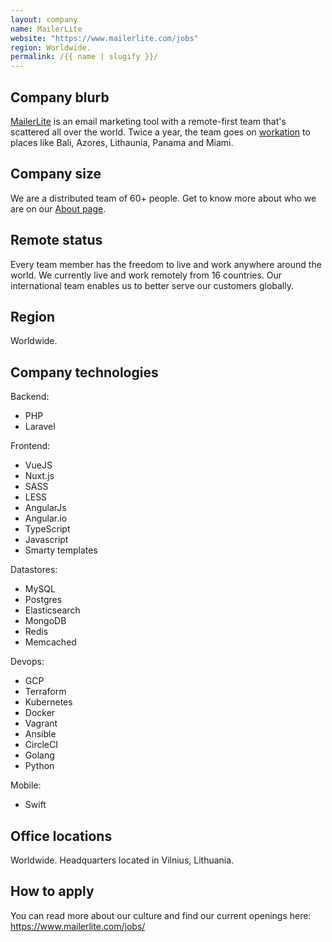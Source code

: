 ```yaml
---
layout: company
name: MailerLite
website: "https://www.mailerlite.com/jobs"
region: Worldwide.
permalink: /{{ name | slugify }}/
---
```


## Company blurb

[MailerLite](https://www.mailerlite.com/) is an email marketing tool with a remote-first team that's scattered all over the world. Twice a year, the team goes on [workation](https://www.mailerlite.com/workation) to places like Bali, Azores, Lithaunia, Panama and Miami.

## Company size

We are a distributed team of 60+ people. Get to know more about who we are on our [About page](https://www.mailerlite.com/about/).

## Remote status

Every team member has the freedom to live and work anywhere around the world. We currently live and work remotely from 16 countries. Our international team enables us to better serve our customers globally.

## Region

Worldwide.

## Company technologies

Backend: 

- PHP
- Laravel

Frontend: 

- VueJS
- Nuxt.js
- SASS
- LESS
- AngularJs
- Angular.io
- TypeScript
- Javascript
- Smarty templates

Datastores: 

- MySQL
- Postgres
- Elasticsearch
- MongoDB
- Redis
- Memcached

Devops: 

- GCP
- Terraform
- Kubernetes
- Docker
- Vagrant
- Ansible
- CircleCI
- Golang
- Python

Mobile: 

- Swift


## Office locations

Worldwide. Headquarters located in Vilnius, Lithuania.

## How to apply

You can read more about our culture and find our current openings here: https://www.mailerlite.com/jobs/